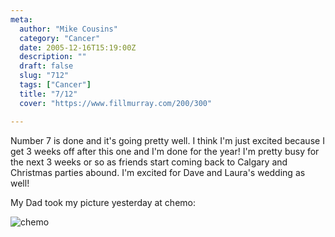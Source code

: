 ```yaml
---
meta:
  author: "Mike Cousins"
  category: "Cancer"
  date: 2005-12-16T15:19:00Z
  description: ""
  draft: false
  slug: "712"
  tags: ["Cancer"]
  title: "7/12"
  cover: "https://www.fillmurray.com/200/300"

---
```


Number 7 is done and it's going pretty well. I think I'm just excited because I
get 3 weeks off after this one and I'm done for the year! I'm pretty busy for
the next 3 weeks or so as friends start coming back to Calgary and Christmas
parties abound. I'm excited for Dave and Laura's wedding as well!

My Dad took my picture yesterday at chemo:

![chemo](https://photos1.blogger.com/blogger/1294/1387/1600/chemo.jpg)
